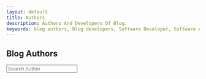 ```yaml
---
layout: default
title: Authors
description: Authors And Developers Of Blog.
keywords: blog authors, Blog developers, Software Developer, Software engineer, Java Developer, Angular Develpers
---
```

<script type="application/ld+json">
{
  "@context": "https://schema.org",
  "@graph": [
    {
      "@type": "Organization",
      "name": "ReptileBirds",
      "url": "https://reptilebirds.com/",
      "logo": "https://reptilebirds.com/assets/img/logo.png"
    },
    {
      "@type": "WebSite",
      "url": "https://reptilebirds.com/",
      "potentialAction": {
        "@type": "SearchAction",
        "target": "https://reptilebirds.com/search?q={search_term_string}",
        "query-input": "required name=search_term_string"
      }
    },
    {
      "@type": "BreadcrumbList",
      "itemListElement": [
        {
          "@type": "ListItem",
          "position": 1,
          "name": "Home",
          "item": "https://reptilebirds.com/"
        },
        {
          "@type": "ListItem",
          "position": 2,
          "name": "Authors",
          "item": "https://reptilebirds.com/authors"
        },
        {
          "@type": "ListItem",
          "position": 3,
          "name": "Sohail Anwar",
          "item": "https://reptilebirds.com/sohail-anwar"
        }
      ]
    },
    {
      "@type": "ItemList",
      "name": "Authors Listing",
      "itemListElement": [
        {
          "@type": "ListItem",
          "position": 1,
          "item": {
            "@type": "Person",
            "name": "Sohail Anwar",
            "jobTitle": "Senior Software engineer",
            "image": "https://reptilebirds.com/assets/img/sohail-anwar.png",
            "description": "Proficient problem-solver and collaborator, skilled at translating business requirements into robust technical solutions.",
            "url": "https://reptilebirds.com/sohail-anwar",
            "knowsAbout": [
              "Java",
              "Angular",
              "Spring Boot",
              "Android"
            ]
          }
        }
      ]
    }
  ]
}
</script>

<!-- hero section -->
<section style="width: 100%;">
    <h1>Blog Authors</h1>

<div class="search-container">
   <i class="fas fa-search search-icon"></i>
   <input type="text" class="search-bar" id="searchInput" placeholder="Search Author">
</div>


<div class="container">
<div class="tool-grid" id="authorsGrid">
</div>
</div>
<script src="/assets/js/authors.js"></script>

